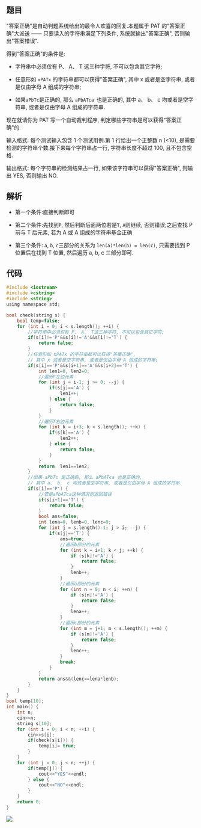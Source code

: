 <!--
 * @Description: 
 * @Version: 1.0
 * @Author: dalao
 * @Email: dalao@xxx.com
 * @Date: 2022-02-13 19:00:24
 * @LastEditors: daLao
 * @LastEditTime: 2023-04-13 17:45:55
-->


## 题目


"答案正确"是自动判题系统给出的最令人欢喜的回复.本题属于 PAT 的"答案正确"大派送 —— 只要读入的字符串满足下列条件, 系统就输出"答案正确", 否则输出"答案错误".

得到"答案正确"的条件是:

- 字符串中必须仅有 P、 A、 T 这三种字符, 不可以包含其它字符;

- 任意形如 `xPATx` 的字符串都可以获得"答案正确", 其中 x 或者是空字符串, 或者是仅由字母 A 组成的字符串;

- 如果`aPbTc`是正确的, 那么 `aPbATca `也是正确的, 其中 a、 b、 c 均或者是空字符串, 或者是仅由字母 A 组成的字符串.

现在就请你为 PAT 写一个自动裁判程序, 判定哪些字符串是可以获得"答案正确"的.

输入格式:
每个测试输入包含 1 个测试用例.第 1 行给出一个正整数 n (<10), 是需要检测的字符串个数.接下来每个字符串占一行, 字符串长度不超过 100, 且不包含空格.

输出格式:
每个字符串的检测结果占一行, 如果该字符串可以获得"答案正确", 则输出 YES, 否则输出 NO.



## 解析


- 第一个条件:直接判断即可

- 第二个条件:先找到`P`, 然后判断后面两位若是`T`, `A`则继续, 否则错误;之后查找 P 前与 T 后元素, 若为 A 或 A 组成的字符串基金正确

- 第三个条件: `a`, `b`, `c`三部分的关系为 `len(a)*len(b) = len(c)`, 只需要找到 P 位置后在找到 T 位置, 然后遍历 a, b, c 三部分即可.



## 代码


```c
#include <iostream>
#include <cstring>
#include <string>
using namespace std;

bool check(string s) {
    bool temp=false;
    for (int i = 0; i < s.length(); ++i) {
        //字符串中必须仅有 P、 A、 T这三种字符, 不可以包含其它字符;
        if(s[i]!='P'&&s[i]!='A'&&s[i]!='T') {
            return false;
        }
        //任意形如 xPATx 的字符串都可以获得"答案正确", 
        // 其中 x 或者是空字符串, 或者是仅由字母 A 组成的字符串;
        if(s[i]=='P'&&s[i+1]=='A'&&s[i+2]=='T') {
            int len1=0, len2=0;
            //遍历P左边元素
            for (int j = i-1; j >= 0; --j) {
                if(s[j]=='A') {
                    len1++;
                } else {
                    return false;
                }
            }
            //遍历T右边元素
            for (int k = i+3; k < s.length(); ++k) {
                if(s[k]=='A') {
                    len2++;
                } else {
                    return false;
                }
            }
            return  len1==len2;
        }
        //如果 aPbTc 是正确的, 那么 aPbATca 也是正确的, 
        // 其中 a、 b、 c 均或者是空字符串, 或者是仅由字母 A 组成的字符串.
        if(s[i]=='P') {
            //若是aPbATca这种情况则返回错误
            if(s[i+1]=='T') {
                return false;
            }
            bool ans=false;
            int lena=0, lenb=0, lenc=0;
            for (int j = s.length()-1; j > i; --j) {
                if(s[j]=='T') {
                    ans=true;
                    //遍历b部分的元素
                    for (int k = i+1; k < j; ++k) {
                        if (s[k]!='A') {
                            return false;
                        }
                        lenb++;
                    }
                    //遍历a部分的元素
                    for (int n = 0; n < i; ++n) {
                        if (s[n]!='A') {
                            return false;
                        }
                        lena++;
                    }
                    //遍历c部分的元素
                    for (int m = j+1; m < s.length(); ++m) {
                        if (s[m]!='A') {
                            return false;
                        }
                        lenc++;
                    }
                    break;
                }
            }
            return ans&&(lenc==lena*lenb);
        }
    }
}
bool temp[10];
int main() {
    int n;
    cin>>n;
    string s[10];
    for (int i = 0; i < n; ++i) {
        cin>>s[i];
        if(check(s[i])) {
            temp[i]= true;
        }
    }
    for (int j = 0; j < n; ++j) {
        if(temp[j]) {
            cout<<"YES"<<endl;
        } else {
            cout<<"NO"<<endl;
        }
    }
    return 0;
}
```

![](https://cdn.hurra.ltd/img/20200905092426.png)
